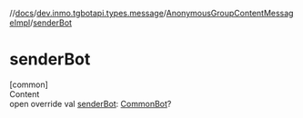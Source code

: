 //[docs](../../../index.md)/[dev.inmo.tgbotapi.types.message](../index.md)/[AnonymousGroupContentMessageImpl](index.md)/[senderBot](sender-bot.md)



# senderBot  
[common]  
Content  
open override val [senderBot](sender-bot.md): [CommonBot](../../dev.inmo.tgbotapi.types/-common-bot/index.md)?  



